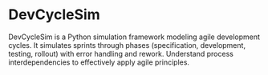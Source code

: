 # DevCycleSim
DevCycleSim is a Python simulation framework modeling agile development cycles. It simulates sprints through phases (specification, development, testing, rollout) with error handling and rework. Understand process interdependencies to effectively apply agile principles.
